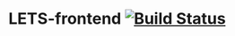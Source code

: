 # LETS-frontend  [![Build Status](https://travis-ci.org/fancyultrafresh/LETS-frontend.svg?branch=add-travis)](https://travis-ci.org/fancyultrafresh/LETS-frontend)
